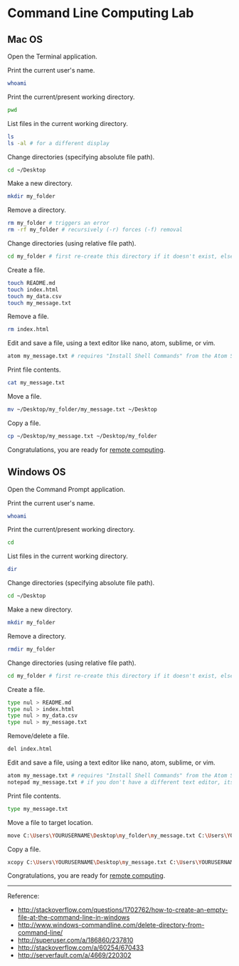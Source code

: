 # Command Line Computing Lab

## Mac OS

Open the Terminal application.

Print the current user's name.

```` sh
whoami
````

Print the current/present working directory.

```` sh
pwd
````

List files in the current working directory.

```` sh
ls
ls -al # for a different display
````

Change directories (specifying absolute file path).

```` sh
cd ~/Desktop
````

Make a new directory.

```` sh
mkdir my_folder
````

Remove a directory.

```` sh
rm my_folder # triggers an error
rm -rf my_folder # recursively (-r) forces (-f) removal
````

Change directories (using relative file path).

```` sh
cd my_folder # first re-create this directory if it doesn't exist, else this will trigger an error
````

Create a file.

```` sh
touch README.md
touch index.html
touch my_data.csv
touch my_message.txt
````

Remove a file.

```` sh
rm index.html
````

Edit and save a file, using a text editor like nano, atom, sublime, or vim.

```` sh
atom my_message.txt # requires "Install Shell Commands" from the Atom Settings
````

Print file contents.

```` sh
cat my_message.txt
````

Move a file.

```` sh
mv ~/Desktop/my_folder/my_message.txt ~/Desktop
````

Copy a file.

```` sh
cp ~/Desktop/my_message.txt ~/Desktop/my_folder
````

Congratulations, you are ready for [remote computing](/assignments/lab/network-computing.md).





























## Windows OS

Open the Command Prompt application.

Print the current user's name.

```` sh
whoami
````

Print the current/present working directory.

```` sh
cd
````

List files in the current working directory.

```` sh
dir
````

Change directories (specifying absolute file path).

```` sh
cd ~/Desktop
````

Make a new directory.

```` sh
mkdir my_folder
````

Remove a directory.

```` sh
rmdir my_folder
````

Change directories (using relative file path).

```` sh
cd my_folder # first re-create this directory if it doesn't exist, else this will trigger an error
````

Create a file.

```` sh
type nul > README.md
type nul > index.html
type nul > my_data.csv
type nul > my_message.txt
````

Remove/delete a file.

```` sh
del index.html
````

Edit and save a file, using a text editor like nano, atom, sublime, or vim.

```` sh
atom my_message.txt # requires "Install Shell Commands" from the Atom Settings
notepad my_message.txt # if you don't have a different text editor, its ok to use notepad for this simple example
````

Print file contents.

```` sh
type my_message.txt
````

Move a file to target location.

```` sh
move C:\Users\YOURUSERNAME\Desktop\my_folder\my_message.txt C:\Users\YOURUSERNAME\Desktop
````

Copy a file.

```` sh
xcopy C:\Users\YOURUSERNAME\Desktop\my_message.txt C:\Users\YOURUSERNAME\Desktop\my_folder
````

Congratulations, you are ready for [remote computing](/assignments/lab/network-computing.md).

<hr>

Reference:

 + http://stackoverflow.com/questions/1702762/how-to-create-an-empty-file-at-the-command-line-in-windows
 + http://www.windows-commandline.com/delete-directory-from-command-line/
 + http://superuser.com/a/186860/237810
 + http://stackoverflow.com/a/60254/670433
 + http://serverfault.com/a/4669/220302
